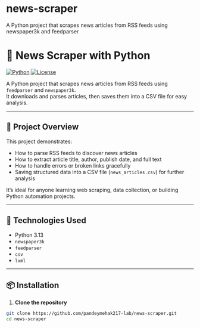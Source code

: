 # news-scraper
A Python project that scrapes news articles from RSS feeds using newspaper3k and feedparser
# 📰 News Scraper with Python

[![Python](https://img.shields.io/badge/Python-3.13-blue?logo=python&logoColor=white)](https://www.python.org/)
[![License](https://img.shields.io/badge/License-MIT-green)](LICENSE)

A Python project that scrapes news articles from RSS feeds using `feedparser` and `newspaper3k`.  
It downloads and parses articles, then saves them into a CSV file for easy analysis.

---

## 🚀 Project Overview

This project demonstrates:

- How to parse RSS feeds to discover news articles
- How to extract article title, author, publish date, and full text
- How to handle errors or broken links gracefully
- Saving structured data into a CSV file (`news_articles.csv`) for further analysis

It’s ideal for anyone learning web scraping, data collection, or building Python automation projects.

---

## 🧰 Technologies Used
- Python 3.13
- `newspaper3k`
- `feedparser`
- `csv`
- `lxml`

---

## 📦 Installation

1. **Clone the repository**
```bash
git clone https://github.com/pandeymehak217-lab/news-scraper.git
cd news-scraper

